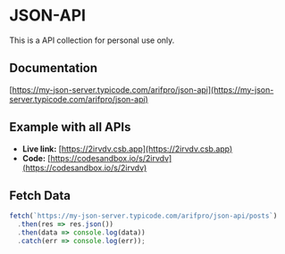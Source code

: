 # JSON-API

This is a API collection for personal use only.

## Documentation

[https://my-json-server.typicode.com/arifpro/json-api](https://my-json-server.typicode.com/arifpro/json-api)

## Example with all APIs

- **Live link:** [https://2irvdv.csb.app](https://2irvdv.csb.app)
- **Code:** [https://codesandbox.io/s/2irvdv](https://codesandbox.io/s/2irvdv)

## Fetch Data

```js
fetch(`https://my-json-server.typicode.com/arifpro/json-api/posts`)
  .then(res => res.json())
  .then(data => console.log(data))
  .catch(err => console.log(err));
```
